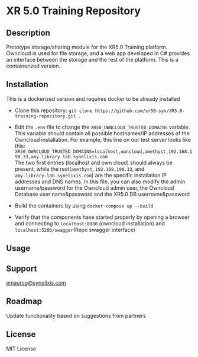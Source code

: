 # XR 5.0 Training Repository


## Description
Prototype storage/sharing module for the XR5.0 Training platform. Owncloud is used for file storage, and a web app developed in C# provides an interface between the storage and the rest of the platform. This is a containerized version.

## Installation
This is a dockerized version and requires docker to be already installed
- Clone this repository: `git clone https://github.com/xr50-syn/XR5.0-training-repository.git .`

- Edit the `.env` file to change the `XR50_OWNCLOUD_TRUSTED_DOMAINS` variable. This variable should contain all possible hostnames/IP addresses of the Owncloud installation. For example, this line on our test server looks like this:
 `XR50_OWNCLOUD_TRUSTED_DOMAINS=localhost,owncloud,amethyst,192.168.190.33,amy.library.lab.synelixis.com`
<br> The two first entries (localhost and own cloud) should always be present, while the rest(`amethyst`, `192.168.190.33`, and `amy.library.lab.synelixis.com`) are the specific installation IP addresses and DNS names.
In this file, you can also modify the admin username/password for the Owncloud admin user, the Owncloud Database user name&password and the XR5.0 DB username&password 

- Build the containers by using 
`docker-compose up --build`

- Verify that the components have started properly by  opening a browser and connecting to `localhost:8080` (owncloud installation) and `localhost:5286/swagger`(Repo swagger interface)

## Usage

## Support
emaurog@synelixis.com

## Roadmap
Update functionality based on suggestions from partners


## License
MIT License


